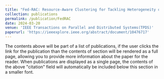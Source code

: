 ```yaml
---
title: "Fed-RAC: Resource-Aware Clustering for Tackling Heterogeneity of Participants in Federated Learning"
collection: publications
permalink: /publication/FedRAC
date: 2024-03-20
venue: 'IEEE Transactions on Parallel and Distributed Systems(TPDS)'
paperurl: 'https://ieeexplore.ieee.org/abstract/document/10476717'
---
```


The contents above will be part of a list of publications, if the user clicks the link for the publication than the contents of section will be rendered as a full page, allowing you to provide more information about the paper for the reader. When publications are displayed as a single page, the contents of the above "citation" field will automatically be included below this section in a smaller font.
